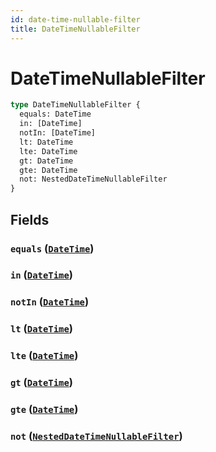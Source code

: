 ```yaml
---
id: date-time-nullable-filter
title: DateTimeNullableFilter
---
```


 # DateTimeNullableFilter





```graphql
type DateTimeNullableFilter {
  equals: DateTime
  in: [DateTime]
  notIn: [DateTime]
  lt: DateTime
  lte: DateTime
  gt: DateTime
  gte: DateTime
  not: NestedDateTimeNullableFilter
}
```


## Fields

### `equals` ([`DateTime`](/scalars/date-time))




### `in` ([`DateTime`](/scalars/date-time))




### `notIn` ([`DateTime`](/scalars/date-time))




### `lt` ([`DateTime`](/scalars/date-time))




### `lte` ([`DateTime`](/scalars/date-time))




### `gt` ([`DateTime`](/scalars/date-time))




### `gte` ([`DateTime`](/scalars/date-time))




### `not` ([`NestedDateTimeNullableFilter`](/inputs/nested-date-time-nullable-filter))






